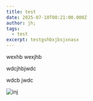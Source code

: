 ```yaml
---
title: test
date: 2025-07-10T00:21:00.000Z
author: jh;
tags:
  - test
excerpt: testgshbxjbsjxnasx
---
```

wexhb wexjhb

wdcjhbjwdc

wdcb jwdc

![inj](/images/uploads/image-4-.png "guhiujok;")
